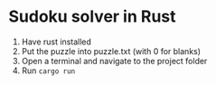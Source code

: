# Sudoku solver in Rust

1. Have rust installed
2. Put the puzzle into puzzle.txt (with 0 for blanks)
3. Open a terminal and navigate to the project folder
4. Run `cargo run`
